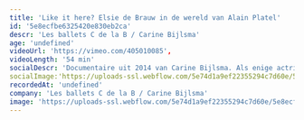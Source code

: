 ```yaml
---
title: 'Like it here? Elsie de Brauw in de wereld van Alain Platel'
id: '5e8ecfbe6325420e830eb2ca'
descr: 'Les ballets C de la B / Carine Bijlsma'
age: 'undefined'
videoUrl: 'https://vimeo.com/405010085',
videoLength: '54 min'
socialDescr: 'Documentaire uit 2014 van Carine Bijlsma. Als enige actrice tussen vijf dansers, volgt Elsie de Brauw een moeilijke en eenzame weg tijdens het creatieproces van de dansvoorstelling ‘tauberbach’ van choreograaf Alain Platel. De documentaire volgt van nabij haar worsteling met de rol, het loslaten van tekst als houvast, het zoeken naar een nieuwe taal. '
socialImage:'https://uploads-ssl.webflow.com/5e74d1a9ef22355294c7d60e/5e8ecf9e370a66bb7f8bfd71_Elsiedebrauw_Docu_Likeithere_web.png'
recordedAt: 'undefined'
company: 'Les ballets C de la B / Carine Bijlsma'
image: 'https://uploads-ssl.webflow.com/5e74d1a9ef22355294c7d60e/5e8ecf9e370a66bb7f8bfd71_Elsiedebrauw_Docu_Likeithere_web.png'
---
```

